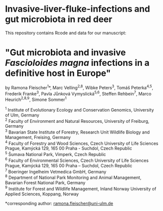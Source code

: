 # Invasive-liver-fluke-infections and gut microbiota in red deer

This repository contains Rcode and data for our manuscript: 

# "Gut microbiota and invasive <i>Fascioloides magna</i> infections in a definitive host in Europe"

by Ramona Fleischer<sup>1</sup>*, Marc Velling<sup>2,8</sup>, Wibke Peters<sup>3</sup>, Tomáš Peterka<sup>4,5</sup>, Frederik Franke<sup>3</sup>, Pavla Jůnková Vymyslická<sup>5,6</sup>, Steffen Rehbein<sup>7</sup>, Marco Heurich<sup>2,8,9</sup>, Simone Sommer<sup>1</sup>

<sup>1</sup> Institute of Evolutionary Ecology and Conservation Genomics, University of Ulm, Germany <br>
<sup>2</sup> Faculty of Environment and Natural Resources, University of Freiburg, Germany <br>
<sup>3</sup> Bavarian State Institute of Forestry, Research Unit Wildlife Biology and Management, Freising, Germany <br>
<sup>4</sup> Faculty of Forestry and Wood Sciences, Czech University of Life Sciences Prague, Kamýcká 129, 165 00 Praha - Suchdol, Czech Republic <br>
<sup>5</sup> Šumava National Park, Vimperk, Czech Republic <br>
<sup>6</sup> Faculty of Environmental Sciences, Czech University of Life Sciences Prague, Kamýcká 129, 165 00 Praha – Suchdol, Czech Republic  <br>
<sup>7</sup> Boeringer Ingelheim Vetmedica GmbH, Germany <br>
<sup>8</sup> Department of National Park Monitoring and Animal Management, Bavarian Forest National Park, Germany <br>
<sup>9</sup> Institute for Forest and Wildlife Management, Inland Norway University of Applied Sciences, Koppang, Norway <br>

*corresponding author: ramona.fleischer@uni-ulm.de 

